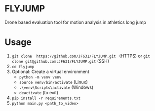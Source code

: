 # FLYJUMP
Drone based evaluation tool for motion analysis in athletics long jump

# Usage
1. `git clone  https://github.com/JF631/FLYJUMP.git ` (HTTPS) or `git clone git@github.com:JF631/FLYJUMP.git` (SSH)
1. `cd flyjump`
1. Optional: Create a virtual environment
    - `python -m venv venv`
    - `source venv/bin/activate` (Linux)
    - `.\venv\Scripts\activate` (Windows)
    - `deactivate` (to exit)
1. `pip install -r requirements.txt`
1. `python main.py <path_to_video>`